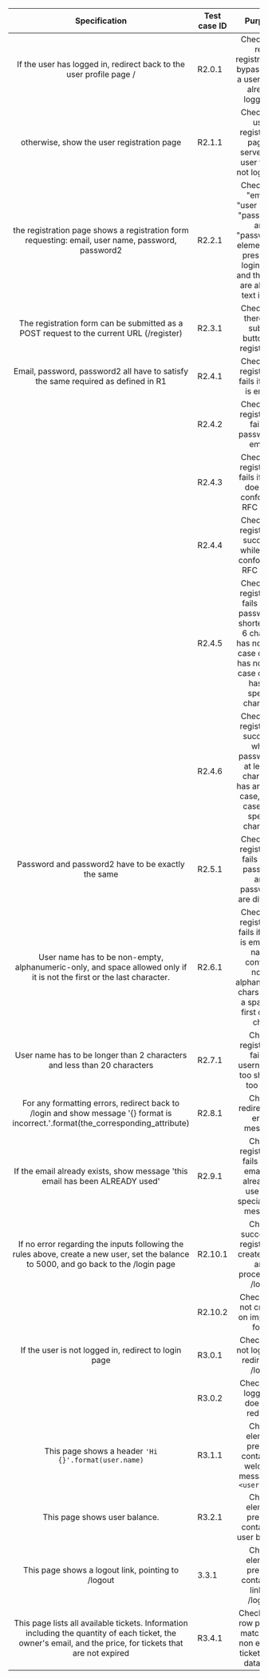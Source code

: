 | Specification | Test case ID | Purpose |
|:-:|-|:-:|
| If the user has logged in, redirect back to the user profile page / | R2.0.1 | Check that re-registration is bypassed for a user that is already logged in |
| otherwise, show the user registration page | R2.1.1 | Check that user registration page is served to a user that is not logged in |
| the registration page shows a registration form requesting: email, user name, password, password2 | R2.2.1 | Check that "email", "user name", "password", and "password2" elements are present in login page and that they are all form text inputs |
| The registration form can be submitted as a POST request to the current URL (/register) | R2.3.1 | Check that there is a submit button for registration |
| Email, password, password2 all have to satisfy the same required as defined in R1 | R2.4.1 | Check that registration fails if email is empty |
| | R2.4.2 | Check that registration fails if password is empty |
| | R2.4.3 | Check that registration fails if email does not conform to RFC 5322 |
| | R2.4.4 | Check that registration succeeds while email conforms to RFC 5322 |
| | R2.4.5 | Check that registration fails when password is shorter than 6 chars or has no upper case char or has no lower case char or has no special character |
| | R2.4.6 | Check that registration succeeds while password is at least 6 chars and has an upper case, lower case, and special character |
| Password and password2 have to be exactly the same | R2.5.1 | Check that registration fails when password and password2 are different |
| User name has to be non-empty, alphanumeric-only, and space allowed only if it is not the first or the last character. | R2.6.1 | Check that registration fails if name is empty or name contains non-alphanumeric chars or has a space as first or last char |
| User name has to be longer than 2 characters and less than 20 characters | R2.7.1 | Check registration fails if username is too short or too long |
| For any formatting errors, redirect back to /login and show message '{} format is incorrect.'.format(the_corresponding_attribute) | R2.8.1 | Check redirect and error message |
| If the email already exists, show message 'this email has been ALREADY used' | R2.9.1 | Check registration fails while email not already in use with special error message |
| If no error regarding the inputs following the rules above, create a new user, set the balance to 5000, and go back to the /login page | R2.10.1 | Check successful registration creates user and proceeds to /login |
| | R2.10.2 | Check user not created on improper form |
| If the user is not logged in, redirect to login page | R3.0.1 | Check user not logged in redirect to /login |
| | R3.0.2 | Check user logged in does not redirect |
| This page shows a header `'Hi {}'.format(user.name)` | R3.1.1 | Check element present containing welcome message `Hi <user.name>` |
| This page shows user balance. | R3.2.1 | Check element present containing user balance |
| This page shows a logout link, pointing to /logout | 3.3.1 | Check element present containing link to /logout |
| This page lists all available tickets. Information including the quantity of each ticket, the owner's email, and the price, for tickets that are not expired | R3.4.1 | Check table row present matching a non expired ticket in the database |